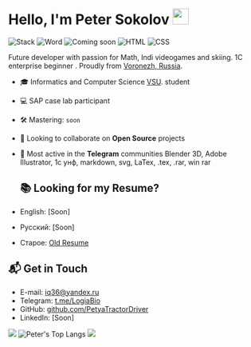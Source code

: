 # Hello, I'm Peter Sokolov <img src="https://github.com/blackcater/blackcater/raw/main/images/Hi.gif" height="32"/></h1>
![Stack](https://img.shields.io/badge/My_stack-➡-brightgreen) 
![Word](https://img.shields.io/badge/Word--%230769AD?logo=Word)
![Coming soon](https://img.shields.io/badge/Excel--%23fc790a?logo=java)
![HTML](https://img.shields.io/badge/HTML--%23e54c21?logo=html5)
![CSS](https://img.shields.io/badge/CSS--%23264de4?logo=css3)

Future developer with passion for Math, Indi videogames and skiing. 1С enterprise beginner . Proudly from [Voronezh, Russia](https://goo.gl/maps/cCJ1wm4rjbpMRgNm9).
- 🎓 Informatics and Computer Science [VSU](https://en.wikipedia.org/wiki/Voronezh_State_University). student
- 💻 SAP case lab participant 
- 🛠 Mastering: `soon`
- 👯 Looking to collaborate on **Open Source** projects
- 💬 Most active in the **Telegram** communities Blender 3D, Adobe Illustrator, 1с унф, markdown, svg, LaTex, .tex, .rar, win rar

  ## 📚 Looking for my Resume?
- English: [Soon]
- Русский: [Soon]
- Старое: [Old Resume](https://github.com/PetyaTractorDriver/PetyaTractorDriver/blob/main/Resume%20(Old).pdf)

## 📬 Get in Touch

- E-mail: [iq36@yandex.ru](mailto:iq36@yandex.ru)
- Telegram: [t.me/LogiaBio](https://t.me/LogiaBio)
- GitHub: [github.com/PetyaTractorDriver](https://github.com/PetyaTractorDriver)
- LinkedIn: [Soon]

![](http://github-profile-summary-cards.vercel.app/api/cards/repos-per-language?username=PetyaTractorDriver&theme=buefy)
![Peter's Top Langs](https://github-readme-stats.vercel.app/api/top-langs/?username=petyatractordriver&layout=compact&hide_border=true&theme=nord&langs_count=10&exclude_repo=agrosmart&hide=typescript)
 ![](http://github-profile-summary-cards.vercel.app/api/cards/profile-details?username=PetyaTractorDriver&theme=default)


<!--
**PetyaTractorDriver/PetyaTractorDriver** is a ✨ _special_ ✨ repository because its `README.md` (this file) appears on your GitHub profile.

Here are some ideas to get you started:

- 🔭 I’m currently working on ...
- 🌱 I’m currently learning ...
- 👯 I’m looking to collaborate on ...
- 🤔 I’m looking for help with ...
- 💬 Ask me about ...
- 📫 How to reach me: ...
- 😄 Pronouns: ...
- ⚡ Fun fact: ...
-->
